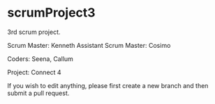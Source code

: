 # scrumProject3
3rd scrum project. 

Scrum Master: Kenneth
Assistant Scrum Master: Cosimo

Coders: Seena, Callum

Project: Connect 4

If you wish to edit anything, please first create a new branch and then submit a pull request. 
